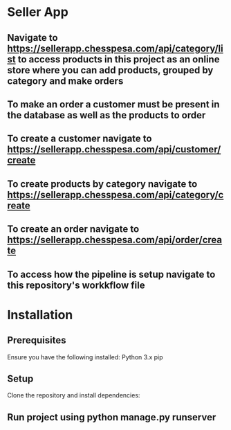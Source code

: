 # Seller App
## Navigate to https://sellerapp.chesspesa.com/api/category/list to access products in this project as an online store where you can add products, grouped by category and make orders 
 
## To make an order a customer must be present in the database as well as the products to order
## To create a customer navigate to https://sellerapp.chesspesa.com/api/customer/create
## To create products by category navigate to https://sellerapp.chesspesa.com/api/category/create
## To create an order navigate to https://sellerapp.chesspesa.com/api/order/create
## To access how the pipeline is setup navigate to this repository's workkflow file

# Installation
## Prerequisites
Ensure you have the following installed:
Python 3.x
pip

## Setup
Clone the repository and install dependencies:
## Run project using python manage.py runserver

